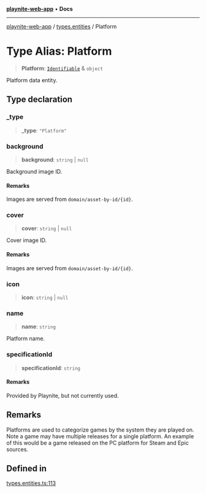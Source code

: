 [**playnite-web-app**](../../README.md) • **Docs**

***

[playnite-web-app](../../README.md) / [types.entities](../README.md) / Platform

# Type Alias: Platform

> **Platform**: [`Identifiable`](Identifiable.md) & `object`

Platform data entity.

## Type declaration

### \_type

> **\_type**: `"Platform"`

### background

> **background**: `string` \| `null`

Background image ID.

#### Remarks

Images are served from `domain/asset-by-id/{id}`.

### cover

> **cover**: `string` \| `null`

Cover image ID.

#### Remarks

Images are served from  `domain/asset-by-id/{id}`.

### icon

> **icon**: `string` \| `null`

### name

> **name**: `string`

Platform name.

### specificationId

> **specificationId**: `string`

#### Remarks

Provided by Playnite, but not currently used.

## Remarks

Platforms are used to categorize games by the system they are played on. Note a game may have multiple releases for a single platform. An example of this would be a game released on the PC platform for Steam and Epic sources.

## Defined in

[types.entities.ts:113](https://github.com/andrew-codes/playnite-web/blob/0e494bd5030dd5c7e7749bd81ab0cafd0a06b65c/apps/playnite-web/src/server/data/types.entities.ts#L113)
